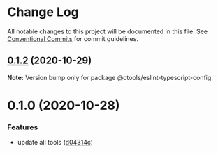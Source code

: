 # Change Log

All notable changes to this project will be documented in this file.
See [Conventional Commits](https://conventionalcommits.org) for commit guidelines.

## [0.1.2](https://github.com/owenvip/react-compile-tools/compare/v0.1.0...v0.1.2) (2020-10-29)

**Note:** Version bump only for package @otools/eslint-typescript-config





# 0.1.0 (2020-10-28)


### Features

* update all tools ([d04314c](https://github.com/owenvip/react-compile-tools/commit/d04314c3b078769266a58ec630ff8050cdcba7f6))
